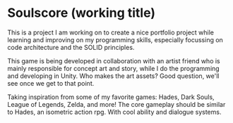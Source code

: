 # Soulscore (working title)

This is a project I am working on to create a nice portfolio 
project while learning and improving on my programming skills, 
especially focussing on code architecture and the SOLID principles.

This game is being developed in collaboration with an artist friend who is
mainly responsible for concept art and story, while I do the programming and developing in Unity. 
Who makes the art assets? Good question, we'll see once we get to that point.

Taking inspiration from some of my favorite games: Hades, Dark Souls, League of Legends, Zelda, and more! 
The core gameplay should be similar to Hades, an isometric action rpg. With cool ability and dialogue systems.